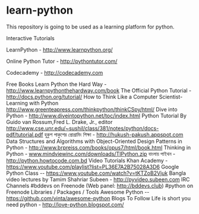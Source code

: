 # learn-python
This repository is going to be used as a learning platform for python.

Interactive Tutorials

LearnPython - http://www.learnpython.org/

Online Python Tutor - http://pythontutor.com/

Codecademy - http://codecademy.com
 
Free Books
Learn Python the Hard Way - http://www.learnpythonthehardway.com/book
The Official Python Tutorial - http://docs.python.org/tutorial/
How to Think Like a Computer Scientist- Learning with Python http://www.greenteapress.com/thinkpython/thinkCSpy/html/
Dive into Python - http://www.diveintopython.net/toc/index.html
Python Tutorial By Guido van Rossum,Fred L. Drake, Jr., editor   http://www.cse.unr.edu/~sushil/class/381/notes/python/docs-pdf/tutorial.pdf
হুকুশ পাকুশের প্রোগ্রামিং শিক্ষা - http://hukush-pakush.appspot.com
Data Structures and Algorithms with Object-Oriented Design Patterns in Python - http://www.brpreiss.com/books/opus7/html/book.html
Thinking in Python - www.mindviewinc.com/downloads/TIPython.zip
বাংলায় পাইথন - http://python.howtocode.com.bd
Video Tutorials
Khan Academy - https://www.youtube.com/playlist?list=PL36E7A2B75028A3D6
Google Python Class -- https://www.youtube.com/watch?v=tKTZoB2Vjuk
Bangla video lectures by Tamim Shahriar Subeen - http://pyvideo.subeen.com
IRC Channels
#bddevs on Freenode (Web panel: http://bddevs.club)
#python on Freenode
Libraries / Packages / Tools
Awesome Python -- https://github.com/vinta/awesome-python
Blogs To Follow
Life is short you need python - http://love-python.blogspot.com/
